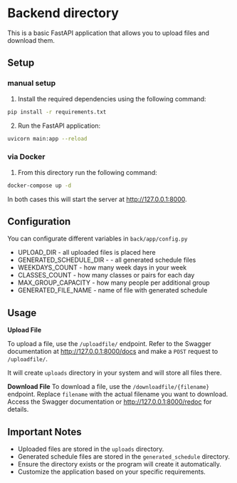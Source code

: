# Backend directory

This is a basic FastAPI application that allows you to upload files and download them.

## Setup

### manual setup

1. Install the required dependencies using the following command:

```bash
pip install -r requirements.txt
```

2. Run the FastAPI application:

```bash
uvicorn main:app --reload
```

### via Docker

1. From this directory run the following command:

```bash
docker-compose up -d 
```

In both cases this will start the server at http://127.0.0.1:8000.


## Configuration

You can configurate different variables in `back/app/config.py`
- UPLOAD_DIR - all uploaded files is placed here
- GENERATED_SCHEDULE_DIR - - all generated schedule files
- WEEKDAYS_COUNT - how many week days in your week
- CLASSES_COUNT - how many classes or pairs for each day
- MAX_GROUP_CAPACITY - how many people per additional group
- GENERATED_FILE_NAME - name of file with generated schedule


## Usage

**Upload File**

To upload a file, use the `/uploadfile/` endpoint. Refer to the Swagger documentation at http://127.0.0.1:8000/docs and make a `POST` request to `/uploadfile/`.

It will create `uploads` directory in your system and will store all files there.

**Download File**
To download a file, use the `/downloadfile/{filename}` endpoint. Replace `filename` with the actual filename you want to download. Access the Swagger documentation or http://127.0.0.1:8000/redoc for details.


## Important Notes

- Uploaded files are stored in the `uploads` directory.
- Generated schedule  files are stored in the `generated_schedule` directory.
- Ensure the directory exists or the program will create it automatically.
- Customize the application based on your specific requirements.